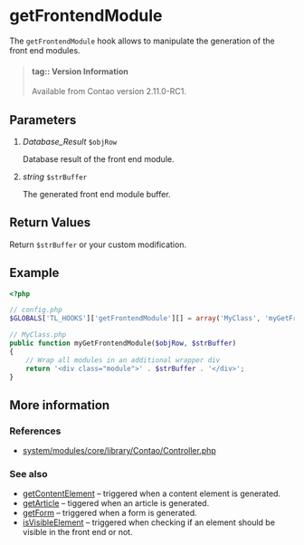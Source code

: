 # getFrontendModule

The `getFrontendModule` hook allows to manipulate the generation of the front end
modules.

> #### tag:: Version Information 
> Available from Contao version 2.11.0-RC1.


## Parameters

1. *Database_Result* `$objRow`

    Database result of the front end module.

2. *string* `$strBuffer`

    The generated front end module buffer.



## Return Values

Return `$strBuffer` or your custom modification.


## Example

```php
<?php

// config.php
$GLOBALS['TL_HOOKS']['getFrontendModule'][] = array('MyClass', 'myGetFrontendModule');

// MyClass.php
public function myGetFrontendModule($objRow, $strBuffer)
{
    // Wrap all modules in an additional wrapper div
    return '<div class="module">' . $strBuffer . '</div>';
}
```


## More information


### References

- [system/modules/core/library/Contao/Controller.php](https://github.com/contao/core/blob/3.5.0/system/modules/core/library/Contao/Controller.php#L316-L322)


### See also

- [getContentElement](getContentElement.md) – triggered when a content element is generated.
- [getArticle](getArticle.md) – tiggered when an article is generated.
- [getForm](getForm.md) – triggered when a form is generated.
- [isVisibleElement](isVisibleElement.md) – triggered when checking if an element should be visible in the front end or not.

